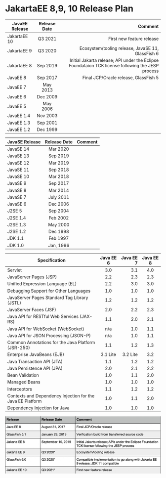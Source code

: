 # JakartaEE 8,9, 10 Release Plan

| JavaEE Release        | Release Date           | Comment|
| ------------- |:-------------:| -----:|
|JakartaEE 10|Q3 2021 | First new feature release|
|JakartaEE 9|Q3 2020 |Ecosystem/tooling release, JavaSE 11, GlassFish 6|
|JakartaEE 8|Sep 2019 |Initial Jakarta release; API under the Eclipse Foundataion TCK license following the JESP process|
|JavaEE 8|Sep 2017|Final JCP/Oracle release, GlassFish 5|
|JavaEE 7| May 2013||
|JavaEE 6|Dec 2009||
|JavaEE 5|May 2006||
|JavaEE 1.4|Nov 2003||
|JavaEE 1.3|Sep 2001||
|JavaEE 1.2|Dec 1999||

| JavaSE Release  | Release Date           | Comment|
| ------------- |:-------------:| -----:|
|JavaSE 14|Mar 2020||
|JavaSE 13|Sep 2019||
|JavaSE 12|Mar 2019||
|JavaSE 11|Sep 2018||
|JavaSE 10|Mar 2018||
|JavaSE 9|Sep 2017||
|JavaSE 8|Mar 2014||
|JavaSE 7|July 2011||
|JavaSE 6|Dec 2006||
|J2SE 5|Sep 2004||
|J2SE 1.4|Feb 2002||
|J2SE 1.3|May 2000||
|J2SE 1.2|Dec 1998||
|JDK 1.1|Feb 1997||
|JDK 1.0|Jan, 1996||


|Specification	|Java EE 6	|Java EE 7	|Java EE 8|
| ------------- |:-------------:| -----:|:-------------:|
|Servlet	|3.0	|3.1	|4.0|
|JavaServer Pages (JSP)|	2.2|	2.3|	2.3|
|Unified Expression Language (EL)|	2.2|	3.0|	3.0|
|Debugging Support for Other Languages	|1.0	|1.0	|1.0|
|JavaServer Pages Standard Tag Library (JSTL)|	1.2|	1.2|	1.2|
|JavaServer Faces (JSF)|2.0	|2.2	|2.3|
|Java API for RESTful Web Services (JAX-RS)	|1.1	|2.0	|2.1|
|Java API for WebSocket (WebSocket)	|n/a	|1.0	|1.1|
|Java API for JSON Processing (JSON-P)	|n/a	|1.0	|1.1|
|Common Annotations for the Java Platform (JSR-250)	|1.1	|1.2	|1.3|
|Enterprise JavaBeans (EJB)	|3.1 Lite	|3.2 Lite	|3.2|
|Java Transaction API (JTA)	|1.1	|1.2	|1.2|
|Java Persistence API (JPA)	|2.0	|2.1	|2.2|
|Bean Validation	|1.0	|1.1	|2.0|
|Managed Beans	|1.0	|1.0	|1.0|
|Interceptors	|1.1	|1.2	|1.2|
|Contexts and Dependency Injection for the Java EE Platform	|1.0	|1.1	|2.0|
|Dependency Injection for Java	|1.0	|1.0	|1.0|

![alt text](images/JavaEE_JakartaEE_Release_Plan.png "Release Plan")
